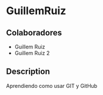 # GuillemRuiz

## Colaboradores
- Guillem Ruiz
- Guillem Ruiz 2

## Description
Aprendiendo como usar GIT y GitHub
 
